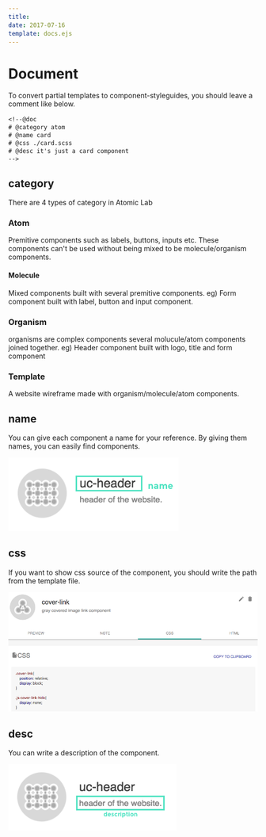 ```yaml
---
title: 
date: 2017-07-16
template: docs.ejs
---
```


<h1 class="uc-section-title">Document</h1>

To convert partial templates to component-styleguides, you should leave a comment like below.
<div class="uc-code-unit"><pre>
<code class="shell">&lt;!--@doc
# @category atom
# @name card
# @css ./card.scss
# @desc it's just a card component
--&gt;</code></pre></div>

## category
 
There are 4 types of category in Atomic Lab

### Atom

Premitive components such as labels, buttons, inputs etc.
These components can't be used without being mixed to be molecule/organism components.  

#### Molecule

Mixed components built with several premitive components. 
eg) Form component built with label, button and input component.

### Organism

organisms are complex components several molucule/atom components joined together.
eg) Header component built with logo, title and form component

### Template

A website wireframe made with organism/molecule/atom components.


## name

You can give each component a name for your reference.
By giving them names, you can easily find components.


<div class="uc-photo _full">
<img src="../images/name.png" class="_shadow"/>
</div>

## css

If you want to show css source of the component, you should write the path from the template file.

<div class="uc-photo _full">
<img src="../images/css-source.png" class="_shadow"/>
</div>

## desc

You can write a description of the component.

<img src="../images/description.png" class="_shadow"/>
